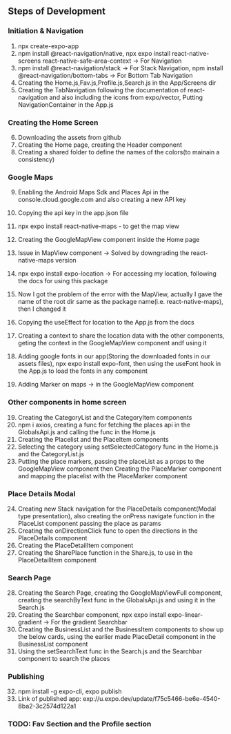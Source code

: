 ## Steps of Development

### Initiation & Navigation
1. npx create-expo-app 
2. npm install @react-navigation/native, npx expo install react-native-screens react-native-safe-area-context -> For Navigation
3. npm install @react-navigation/stack -> For Stack Navigation, npm install @react-navigation/bottom-tabs -> For Bottom Tab Navigation
4. Creating the Home.js,Fav.js,Profile.js,Search.js in the App/Screens dir
5. Creating the TabNavigation following the documentation of react-navigation and also including the icons from expo/vector, Putting NavigationContainer in the App.js


### Creating the Home Screen
6. Downloading the assets from github
7. Creating the Home page, creating the Header component
8. Creating a shared folder to define the names of the colors(to mainain a consistency)

### Google Maps
9. Enabling the Android Maps Sdk and Places Api in the console.cloud.google.com and also creating a new API key
10. Copying the api key in the app.json file
11. npx expo install react-native-maps - to get the map view
12. Creating the GoogleMapView component inside the Home page
13. Issue in MapView component -> Solved by downgrading the react-native-maps version
13. npx expo install expo-location -> For accessing my location, following the docs for using this package
14. Now I got the problem of the error with the MapView, actually I gave the name of the root dir same as the package name(i.e. react-native-maps), then I changed it
15. Copying the useEffect for location to the App.js from the docs
16. Creating a context to share the location data with the other components, geting the context in the GoogleMapView component andf using it

17. Adding google fonts in our app(Storing the downloaded fonts in our assets files), npx expo install expo-font, then using the useFont hook in the App.js to load the fonts in any component
18. Adding Marker on maps -> in the GoogleMapView component


### Other components in home screen
19. Creating the CategoryList and the CategoryItem components
20. npm i axios, creating a func for fetching the places api in the GlobalsApi.js and calling the func in the Home.js
21. Creating the Placelist and the PlaceItem components
22. Selecting the category using setSelectedCategory func in the Home.js and the CategoryList.js
23. Putting the place markers, passing the placeList as a props to the GoogleMapView component then Creating the PlaceMarker component and mapping the placelist with the PlaceMarker component


### Place Details Modal
24. Creating new Stack navigation for the PlaceDetails component(Modal type presentation), also creating the onPress navigate function in the PlaceList component passing the place as params
25. Creating the onDirectionClick func to open the directions in the PlaceDetails component
26. Creating the PlaceDetailItem component
27. Creating the SharePlace function in the Share.js, to use in the PlaceDetailItem component


### Search Page
28. Creating the Search Page, creating the GoogleMapViewFull component, creating the searchByText func in the GlobalsApi.js and using it in the Search.js
29. Creating the Searchbar component, npx expo install expo-linear-gradient -> For the gradient Searchbar
30. Creating the BusinessList and the BusinessItem components to show up the below cards, using the earlier made PlaceDetail component in the BusinessList component
31. Using the setSearchText func in the Search.js and the Searchbar component to search the places


### Publishing
32. npm install -g expo-cli, expo publish
33. Link of published app: exp://u.expo.dev/update/f75c5466-be6e-4540-8ba2-3c2574d122a1

### TODO: Fav Section and the Profile section  